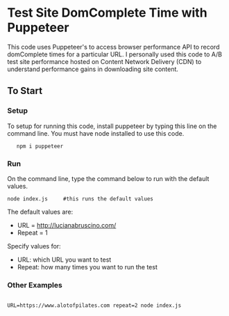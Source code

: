 # Test Site DomComplete Time with Puppeteer
 This code uses Puppeteer's to access browser performance API to record domComplete times for a particular URL. I personally used this code to A/B test site performance hosted on Content Network Delivery (CDN) to understand performance gains in downloading site content. 


## To Start

 ### Setup
 To setup for running this code, install puppeteer by typing this line on the command line. You must have node installed to use this code.
 
 ```
 	npm i puppeteer 
 ```

 ### Run 
 On the command line, type the command below to run with the default values.

  ```
  node index.js 	#this runs the default values 

  ```

The default values are:
 - URL = http://lucianabruscino.com/
 - Repeat = 1
 

Specify values for:

- URL: which URL you want to test
- Repeat: how many times you want to run the test

### Other Examples

```

URL=https://www.alotofpilates.com repeat=2 node index.js

```
 
